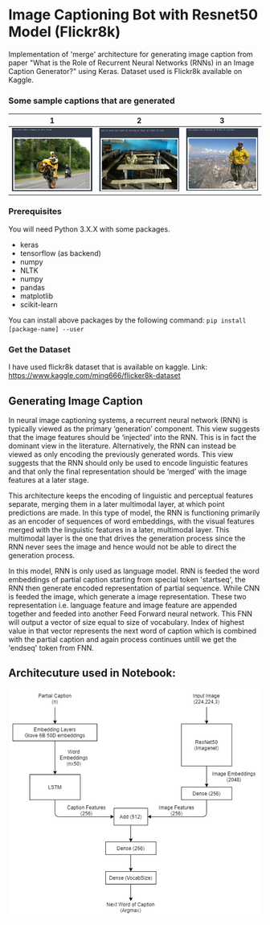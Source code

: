 # Image Captioning Bot with Resnet50 Model (Flickr8k)
Implementation of 'merge' architecture for generating image caption from paper "What is the Role of Recurrent Neural Networks (RNNs) in an Image Caption Generator?" using Keras. Dataset used is Flickr8k available on Kaggle.

### Some sample captions that are generated
1       	  | 2		| 	3             
:-------------------------:|:-------------------------:|:------------------------:
![](sample_images/sample1.png)  |  ![](sample_images/sample2.png)		| ![](sample_images/sample3.png) 

### Prerequisites
You will need Python 3.X.X with some packages. 
- keras
- tensorflow (as backend)
- numpy
- NLTK
- numpy
- pandas
- matplotlib
- scikit-learn
 
You can install above packages by the following command:
`pip install [package-name] --user`

### Get the Dataset
I have used flickr8k dataset that is available on kaggle. 
Link: https://www.kaggle.com/ming666/flicker8k-dataset

## Generating Image Caption
In neural image captioning systems, a recurrent neural network (RNN) is typically viewed as the primary ‘generation’ component. This view suggests that the image features should be ‘injected’ into the RNN. This is in fact the dominant view in the literature. Alternatively, the RNN can instead be viewed as only encoding the previously generated words. This view suggests that the RNN should only be used to encode linguistic features and that only the final representation should be ‘merged’ with the image features at a later stage. 

This architecture keeps the encoding of linguistic and perceptual features separate, merging them in a later multimodal layer, at which point predictions are made. In this type of model, the RNN is functioning primarily as an encoder of sequences of word embeddings, with the visual features merged with the linguistic features in a later, multimodal layer. This multimodal layer is the one that drives the generation process since the RNN never sees the image and hence would not be able to direct the generation process.

In this model, RNN is only used as language model. RNN is feeded the word embeddings of partial caption starting from special token 'startseq', the RNN then generate encoded representation of partial sequence. While CNN is feeded the image, which generate a image representation.
These two representation i.e. language feature and image feature are appended together and feeded into another Feed Forward neural network. This FNN will output a vector of size equal to size of vocabulary. Index of highest value in that vector represents the next word of caption which is combined with the partial caption and again process continues untill we get the 'endseq' token from FNN.

## Architecuture used in Notebook:
![Architecture](Architecture.png)